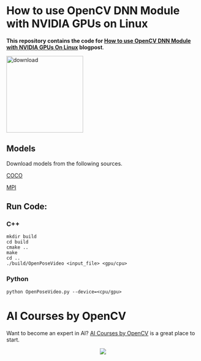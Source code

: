 
# How to use OpenCV DNN Module with NVIDIA GPUs on Linux

**This repository contains the code for [How to use OpenCV DNN Module with NVIDIA GPUs On Linux](https://www.learnopencv.com/opencv-dnn-with-gpu-support/) blogpost**.

[<img src="https://learnopencv.com/wp-content/uploads/2022/07/download-button-e1657285155454.png" alt="download" width="200">](https://www.dropbox.com/sh/ifwvza21tc0t7ma/AADuY0w1PgwDVmSLcwyQDhxfa?dl=1)

## Models

Download models from the following sources.

[COCO](https://www.dropbox.com/s/2h2bv29a130sgrk/pose_iter_440000.caffemodel?dl=1)

[MPI](https://www.dropbox.com/s/drumc6dzllfed16/pose_iter_160000.caffemodel?dl=1)

## Run Code:

### C++
```
mkdir build
cd build
cmake ..
make
cd ..
./build/OpenPoseVideo <input_file> <gpu/cpu>
```

### Python
```
python OpenPoseVideo.py --device=<cpu/gpu> 
```

# AI Courses by OpenCV

Want to become an expert in AI? [AI Courses by OpenCV](https://opencv.org/courses/) is a great place to start. 

<a href="https://opencv.org/courses/">
<p align="center"> 
<img src="https://learnopencv.com/wp-content/uploads/2023/01/AI-Courses-By-OpenCV-Github.png">
</p>
</a>
